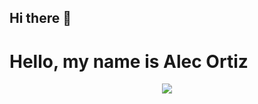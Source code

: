 ## Hi there 👋

<!--
**AlecOrtiz20/AlecOrtiz20** is a ✨ _special_ ✨ repository because its `README.md` (this file) appears on your GitHub profile.

Here are some ideas to get you started:

- 🔭 I’m currently working on ...
- 🌱 I’m currently learning ...
- 👯 I’m looking to collaborate on ...
- 🤔 I’m looking for help with ...
- 💬 Ask me about ...
- 📫 How to reach me: ...
- 😄 Pronouns: ...
- ⚡ Fun fact: ...
-->

<p align="center">
   <h1>Hello, my name is Alec Ortiz</h1>
</p>


<p align="center">
  <a href="https://skillicons.dev">
    <img src="https://skillicons.dev/icons?i=git,java,springboot,c,vim" />
  </a>
</p>

